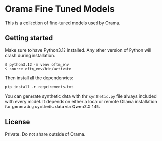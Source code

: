 # Orama Fine Tuned Models

This is a collection of fine-tuned models used by Orama.

## Getting started

Make sure to have Python3.12 installed. Any other version of Python will crash during installation.

```shell
$ python3.12 -m venv oftm_env
$ source oftm_env/bin/activate
```

Then install all the dependencies:

```shell
pip install -r requirements.txt
```

You can generate synthetic data with thr `synthetic.py` file always included with every model. It depends on either a local or remote Ollama installation for generating synthetic data via Qwen2.5 14B.

## License

Private. Do not share outside of Orama.